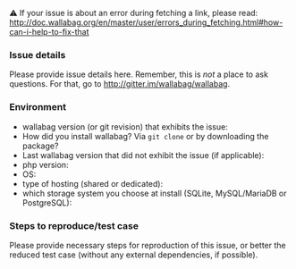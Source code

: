 :warning: If your issue is about an error during fetching a link, please read: http://doc.wallabag.org/en/master/user/errors_during_fetching.html#how-can-i-help-to-fix-that

### Issue details

Please provide issue details here.
Remember, this is _not_ a place to ask questions. For that, go to http://gitter.im/wallabag/wallabag.

### Environment

* wallabag version (or git revision) that exhibits the issue:
* How did you install wallabag? Via `git clone` or by downloading the package?
* Last wallabag version that did not exhibit the issue (if applicable):
* php version:
* OS:
* type of hosting (shared or dedicated):
* which storage system you choose at install (SQLite, MySQL/MariaDB or PostgreSQL):

### Steps to reproduce/test case

Please provide necessary steps for reproduction of this issue, or better the
reduced test case (without any external dependencies, if possible).
